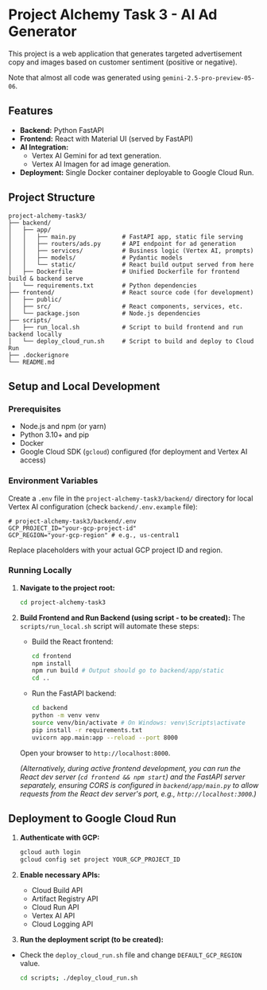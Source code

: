 # Project Alchemy Task 3 - AI Ad Generator

This project is a web application that generates targeted advertisement copy and images based on customer sentiment (positive or negative).

Note that almost all code was generated using `gemini-2.5-pro-preview-05-06`.

## Features

-   **Backend:** Python FastAPI
-   **Frontend:** React with Material UI (served by FastAPI)
-   **AI Integration:**
    -   Vertex AI Gemini for ad text generation.
    -   Vertex AI Imagen for ad image generation.
-   **Deployment:** Single Docker container deployable to Google Cloud Run.

## Project Structure

```
project-alchemy-task3/
├── backend/
│   ├── app/
│   │   ├── main.py             # FastAPI app, static file serving
│   │   ├── routers/ads.py      # API endpoint for ad generation
│   │   ├── services/           # Business logic (Vertex AI, prompts)
│   │   ├── models/             # Pydantic models
│   │   └── static/             # React build output served from here
│   ├── Dockerfile              # Unified Dockerfile for frontend build & backend serve
│   └── requirements.txt        # Python dependencies
├── frontend/                   # React source code (for development)
│   ├── public/
│   ├── src/                    # React components, services, etc.
│   └── package.json            # Node.js dependencies
├── scripts/
│   ├── run_local.sh            # Script to build frontend and run backend locally
│   └── deploy_cloud_run.sh     # Script to build and deploy to Cloud Run
├── .dockerignore
└── README.md
```

## Setup and Local Development

### Prerequisites

-   Node.js and npm (or yarn)
-   Python 3.10+ and pip
-   Docker
-   Google Cloud SDK (`gcloud`) configured (for deployment and Vertex AI access)

### Environment Variables

Create a `.env` file in the `project-alchemy-task3/backend/` directory for local Vertex AI configuration (check `backend/.env.example` file):

```env
# project-alchemy-task3/backend/.env
GCP_PROJECT_ID="your-gcp-project-id"
GCP_REGION="your-gcp-region" # e.g., us-central1
```

Replace placeholders with your actual GCP project ID and region.

### Running Locally

1.  **Navigate to the project root:**
    ```bash
    cd project-alchemy-task3
    ```

2.  **Build Frontend and Run Backend (using script - to be created):**
    The `scripts/run_local.sh` script will automate these steps:
    *   Build the React frontend:
        ```bash
        cd frontend
        npm install
        npm run build # Output should go to backend/app/static
        cd ..
        ```
    *   Run the FastAPI backend:
        ```bash
        cd backend
        python -m venv venv
        source venv/bin/activate # On Windows: venv\Scripts\activate
        pip install -r requirements.txt
        uvicorn app.main:app --reload --port 8000
        ```
    Open your browser to `http://localhost:8000`.

    *(Alternatively, during active frontend development, you can run the React dev server (`cd frontend && npm start`) and the FastAPI server separately, ensuring CORS is configured in `backend/app/main.py` to allow requests from the React dev server's port, e.g., `http://localhost:3000`.)*

## Deployment to Google Cloud Run

1.  **Authenticate with GCP:**
    ```bash
    gcloud auth login
    gcloud config set project YOUR_GCP_PROJECT_ID
    ```

2.  **Enable necessary APIs:**
    -   Cloud Build API
    -   Artifact Registry API
    -   Cloud Run API
    -   Vertex AI API
    -   Cloud Logging API

3.  **Run the deployment script (to be created):**

- Check the `deploy_cloud_run.sh` file and change `DEFAULT_GCP_REGION` value.

    ```bash
    cd scripts; ./deploy_cloud_run.sh
    ```
